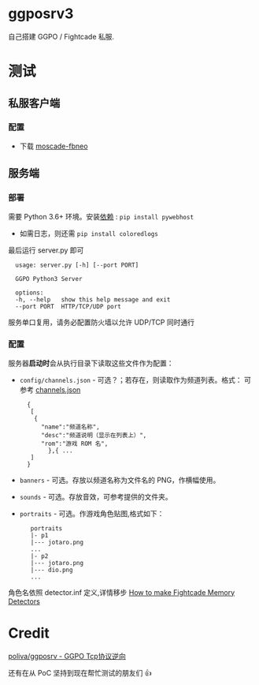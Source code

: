 ggposrv3
==================================
自己搭建 GGPO / Fightcade 私服.
# 测试

## 私服客户端
### 配置
- 下载 [moscade-fbneo](https://github.com/greats3an/moscade-fbneo/releases)
## 服务端
### 部署
需要 Python 3.6+ 环境。安装[依赖](https://github.com/greats3an/pywebhost) : `pip install pywebhost`
- 如需日志，则还需 `pip install coloredlogs`

最后运行 server.py 即可

      usage: server.py [-h] [--port PORT]

      GGPO Python3 Server

      options:
      -h, --help   show this help message and exit
      --port PORT  HTTP/TCP/UDP port

服务单口复用，请务必配置防火墙以允许 UDP/TCP 同时通行

### 配置
服务器**启动时**会从执行目录下读取这些文件作为配置：
- `config/channels.json` - 可选？；若存在，则读取作为频道列表。格式：
可参考 [channels.json](https://github.com/greats3an/ggposrv3/blob/master/config/channels.json)

		{
		 [
		  {
			"name":"频道名称",
			"desc":"频道说明（显示在列表上）",
			"rom":"游戏 ROM 名",
	          },{ ...		  
		 ]	
		}
- `banners` - 可选。存放以频道名称为文件名的 PNG，作横幅使用。
- `sounds` - 可选。存放音效，可参考提供的文件夹。
- `portraits` - 可选。作游戏角色贴图,格式如下：

         portraits
         |- p1
         |--- jotaro.png
         ...
         |- p2
         |--- jotaro.png
         |--- dio.png
         ...

角色名依照 detector.inf 定义,详情移步 [How to make Fightcade Memory Detectors](https://docs.google.com/document/d/1IMCigksPxRL0Vg1c0N1OucGL20qXj6y5JVVP_255R-o/edit)

# Credit
[poliva/ggposrv - GGPO Tcp协议逆向](https://github.com/poliva/ggposrv)

还有在从 PoC 坚持到现在帮忙测试的朋友们 👍
